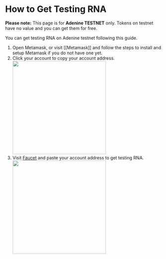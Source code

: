 # How to Get Testing RNA

**Please note:** This page is for **Adenine TESTNET** only. Tokens on testnet have no value and you can get them for free.

You can get testing RNA on Adenine testnet following this guide.

1. Open Metamask, or visit [[Metamask]] and follow the steps to install and setup Metamask if you do not have one yet.
2. Click your account to copy your account address.  
   <img src="https://raw.githubusercontent.com/wiki/genechain-io/geneth/assets/copy-address.png" width="300px"/>
3. Visit [Faucet](https://faucet.genechain.io) and paste your account address to get testing RNA.  
   <img src="https://raw.githubusercontent.com/wiki/genechain-io/geneth/assets/faucet.png" width="300px"/>